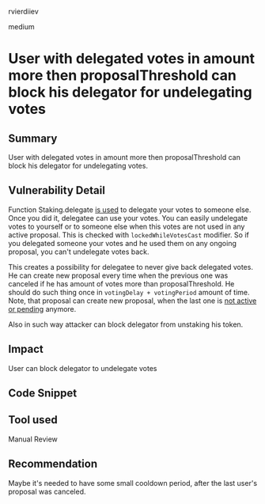 rvierdiiev

medium

# User with delegated votes in amount more then proposalThreshold can block his delegator for undelegating votes

## Summary
User with delegated votes in amount more then proposalThreshold can block his delegator for undelegating votes.
## Vulnerability Detail
Function Staking.delegate [is used](https://github.com/sherlock-audit/2022-11-frankendao/blob/main/src/Staking.sol#L269-L316) to delegate your votes to someone else. Once you did it, delegatee can use your votes. You can easily undelegate votes to yourself or to someone else when this votes are not used in any active proposal. This is checked with `lockedWhileVotesCast` modifier. So if you delegated someone your votes and he used them on any ongoing proposal, you can't undelegate votes back.

This creates a possibility for delegatee to never give back delegated votes.
He can create new proposal every time when the previous one was canceled if he has amount of votes more than proposalThreshold. He should do such thing once in `votingDelay + votingPeriod` amount of time.
Note, that proposal can create new proposal, when the last one is [not active or pending](https://github.com/sherlock-audit/2022-11-frankendao/blob/main/src/Governance.sol#L386-L392) anymore.

Also in such way attacker can block delegator from unstaking his token.
## Impact
User can block delegator to undelegate votes
## Code Snippet

## Tool used

Manual Review

## Recommendation
Maybe it's needed to have some small cooldown period, after the last user's proposal was canceled.